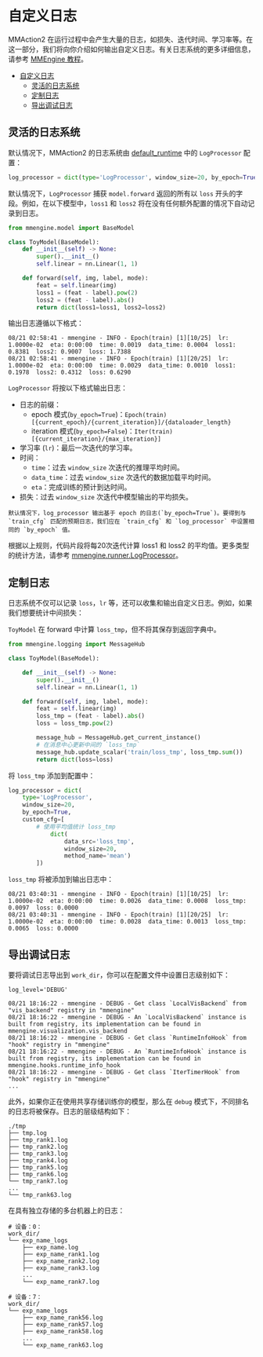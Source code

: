 # 自定义日志

MMAction2 在运行过程中会产生大量的日志，如损失、迭代时间、学习率等。在这一部分，我们将向你介绍如何输出自定义日志。有关日志系统的更多详细信息，请参考 [MMEngine 教程](https://mmengine.readthedocs.io/en/latest/advanced_tutorials/logging.html)。

- [自定义日志](#自定义日志)
  - [灵活的日志系统](#灵活的日志系统)
  - [定制日志](#定制日志)
  - [导出调试日志](#导出调试日志)

## 灵活的日志系统

默认情况下，MMAction2 的日志系统由 [default_runtime](/configs/_base_/default_runtime.py) 中的 `LogProcessor` 配置：

```python
log_processor = dict(type='LogProcessor', window_size=20, by_epoch=True)
```

默认情况下，`LogProcessor` 捕获 `model.forward` 返回的所有以 `loss` 开头的字段。例如，在以下模型中，`loss1` 和 `loss2` 将在没有任何额外配置的情况下自动记录到日志。

```python
from mmengine.model import BaseModel

class ToyModel(BaseModel):
    def __init__(self) -> None:
        super().__init__()
        self.linear = nn.Linear(1, 1)

    def forward(self, img, label, mode):
        feat = self.linear(img)
        loss1 = (feat - label).pow(2)
        loss2 = (feat - label).abs()
        return dict(loss1=loss1, loss2=loss2)
```

输出日志遵循以下格式：

```
08/21 02:58:41 - mmengine - INFO - Epoch(train) [1][10/25]  lr: 1.0000e-02  eta: 0:00:00  time: 0.0019  data_time: 0.0004  loss1: 0.8381  loss2: 0.9007  loss: 1.7388
08/21 02:58:41 - mmengine - INFO - Epoch(train) [1][20/25]  lr: 1.0000e-02  eta: 0:00:00  time: 0.0029  data_time: 0.0010  loss1: 0.1978  loss2: 0.4312  loss: 0.6290
```

`LogProcessor` 将按以下格式输出日志：

- 日志的前缀：
  - epoch 模式(`by_epoch=True`)：`Epoch(train) [{current_epoch}/{current_iteration}]/{dataloader_length}`
  - iteration 模式(`by_epoch=False`)：`Iter(train) [{current_iteration}/{max_iteration}]`
- 学习率 (`lr`)：最后一次迭代的学习率。
- 时间：
  - `time`：过去 `window_size` 次迭代的推理平均时间。
  - `data_time`：过去 `window_size` 次迭代的数据加载平均时间。
  - `eta`：完成训练的预计到达时间。
- 损失：过去 `window_size` 次迭代中模型输出的平均损失。

```{warning}
默认情况下，log_processor 输出基于 epoch 的日志(`by_epoch=True`)。要得到与 `train_cfg` 匹配的预期日志，我们应在 `train_cfg` 和 `log_processor` 中设置相同的 `by_epoch` 值。
```

根据以上规则，代码片段将每20次迭代计算 loss1 和 loss2 的平均值。更多类型的统计方法，请参考 [mmengine.runner.LogProcessor](mmengine.runner.LogProcessor)。

## 定制日志

日志系统不仅可以记录 `loss`，`lr` 等，还可以收集和输出自定义日志。例如，如果我们想要统计中间损失：

`ToyModel` 在 forward 中计算 `loss_tmp`，但不将其保存到返回字典中。

```python
from mmengine.logging import MessageHub

class ToyModel(BaseModel):

    def __init__(self) -> None:
        super().__init__()
        self.linear = nn.Linear(1, 1)

    def forward(self, img, label, mode):
        feat = self.linear(img)
        loss_tmp = (feat - label).abs()
        loss = loss_tmp.pow(2)

        message_hub = MessageHub.get_current_instance()
        # 在消息中心更新中间的 `loss_tmp`
        message_hub.update_scalar('train/loss_tmp', loss_tmp.sum())
        return dict(loss=loss)
```

将 `loss_tmp` 添加到配置中：

```python
log_processor = dict(
    type='LogProcessor',
    window_size=20,
    by_epoch=True,
    custom_cfg=[
        # 使用平均值统计 loss_tmp
            dict(
                data_src='loss_tmp',
                window_size=20,
                method_name='mean')
        ])
```

`loss_tmp` 将被添加到输出日志中：

```
08/21 03:40:31 - mmengine - INFO - Epoch(train) [1][10/25]  lr: 1.0000e-02  eta: 0:00:00  time: 0.0026  data_time: 0.0008  loss_tmp: 0.0097  loss: 0.0000
08/21 03:40:31 - mmengine - INFO - Epoch(train) [1][20/25]  lr: 1.0000e-02  eta: 0:00:00  time: 0.0028  data_time: 0.0013  loss_tmp: 0.0065  loss: 0.0000
```

## 导出调试日志

要将调试日志导出到 `work_dir`，你可以在配置文件中设置日志级别如下：

```
log_level='DEBUG'
```

```
08/21 18:16:22 - mmengine - DEBUG - Get class `LocalVisBackend` from "vis_backend" registry in "mmengine"
08/21 18:16:22 - mmengine - DEBUG - An `LocalVisBackend` instance is built from registry, its implementation can be found in mmengine.visualization.vis_backend
08/21 18:16:22 - mmengine - DEBUG - Get class `RuntimeInfoHook` from "hook" registry in "mmengine"
08/21 18:16:22 - mmengine - DEBUG - An `RuntimeInfoHook` instance is built from registry, its implementation can be found in mmengine.hooks.runtime_info_hook
08/21 18:16:22 - mmengine - DEBUG - Get class `IterTimerHook` from "hook" registry in "mmengine"
...
```

此外，如果你正在使用共享存储训练你的模型，那么在 `debug` 模式下，不同排名的日志将被保存。日志的层级结构如下：

```text
./tmp
├── tmp.log
├── tmp_rank1.log
├── tmp_rank2.log
├── tmp_rank3.log
├── tmp_rank4.log
├── tmp_rank5.log
├── tmp_rank6.log
└── tmp_rank7.log
...
└── tmp_rank63.log
```

在具有独立存储的多台机器上的日志：

```text
# 设备：0：
work_dir/
└── exp_name_logs
    ├── exp_name.log
    ├── exp_name_rank1.log
    ├── exp_name_rank2.log
    ├── exp_name_rank3.log
    ...
    └── exp_name_rank7.log

# 设备：7：
work_dir/
└── exp_name_logs
    ├── exp_name_rank56.log
    ├── exp_name_rank57.log
    ├── exp_name_rank58.log
    ...
    └── exp_name_rank63.log
```
